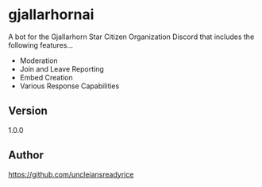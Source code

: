 # gjallarhornai
A bot for the Gjallarhorn Star Citizen Organization Discord that includes the following features...
- Moderation
- Join and Leave Reporting
- Embed Creation
- Various Response Capabilities

## Version
1.0.0

## Author
https://github.com/uncleiansreadyrice



